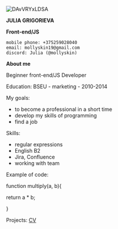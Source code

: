 ![DAvVRYxLDSA](https://user-images.githubusercontent.com/102873595/172253007-26412f94-6172-4f45-96d1-c488275a6877.jpg)

**JULIA GRIGORIEVA**

**Front-end/JS**

```
mobile phone: +375259028040
email: mollyskin19@gmail.com
discord: Julia (@mollyskin)
```
**About me**

Beginner front-end/JS Developer

Education: 
BSEU - marketing - 2010-2014

My goals:

- to become a professional in a short time
- develop my skills of programming
- find a job

Skills:
- regular expressions
- English B2
- Jira, Confluence
- working with team

Example of code:

function multiply(a, b){

return a * b;

}

Projects: [CV](https://mollyskin.github.io/rsschool-cv/cv)
